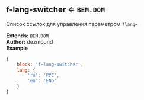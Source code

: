 ## f-lang-switcher ⇐ <code>BEM.DOM</code>
Список ссылок для управления параметром `?lang=`   


**Extends:** <code>BEM.DOM</code>  
**Author:** dezmound  
**Example**  
```js
{
    block: 'f-lang-switcher',
    lang: {
        'ru': 'РУС',
        'en': 'ENG'
    }
}
```